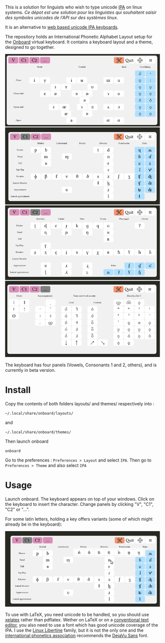 
This is a solution for linguists who wish to type unicode [IPA](https://www.internationalphoneticassociation.org/sites/default/files/IPA_Deja_2015.pdf) on linux systems.
*Ce dépot est une solution pour les linguistes qui souhaitent saisir des symboles unicodes de l'API sur des systèmes linux.*

It is an alternative to [web based unicode IPA keyboards](http://linguistlist.org/unicode/ipa.html).

The repository holds an International Phonetic Alphabet Layout setup for the [Onboard](https://launchpad.net/onboard) virtual keyboard. It contains a keyboard layout and a theme, designed to go together.

![Vowels](screenshotV.png)
![C1](screenshotC1.png)
![C2](screenshotC2.png)
![Others](screenshotOthers.png)

The keyboard has four panels (Vowels, Consonants 1 and 2, others), and is currently in beta version.

# Install

Copy the contents of both folders layouts/ and themes/ respectively into :

    ~/.local/share/onboard/layouts/

and

    ~/.local/share/onboard/themes/

Then launch onboard

    onboard

Go to the preferences : `Preferences > Layout` and select `IPA`. Then go to `Preferences > Theme` and also select `IPA`

# Usage

Launch onboard. The keyboard appears on top of your windows. Click on the keyboard to insert the character. Change panels by clicking "V", "C1", "C2" or "...".

For some latin letters, holding a key offers variants (some of which might already be in the keyboard):

![More](screenshotMore.png)

To use with LaTeX, you need unicode to be handled, so you should use [xelatex](https://en.wikipedia.org/wiki/XeTeX) rather than pdflatex. Wether on LaTeX or on a [conventional text editor](https://www.libreoffice.org/download/libreoffice-fresh/), you also need to use a font which has good unicode coverage of the IPA. I use the [Linux Libertine](http://www.linuxlibertine.org/index.php?id=1&L=1) family, but it is not the only one and the [international phonetics association](https://www.internationalphoneticassociation.org) recommends the [DejaVu Sans](http://dejavu-fonts.org/wiki/Main_Page) font.